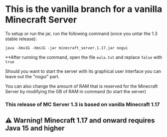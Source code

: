 # This is the vanilla branch for a vanilla Minecraft Server

To setup or run the jar, run the following command (once you untar the 1.3 stable release):

`java -Xmx1G -Xms1G -jar minecraft_server.1.17.jar nogui`

**After running the command, open the file `eula.txt` and replace `false` with `true`

Should you want to start the server with its graphical user interface you can leave out the "nogui" part.

You can also change the amount of RAM that is reserved for the Minecraft Server by modifying the GB of RAM in command (to start the server)

### This release of MC Server 1.3 is based on vanilla Minecraft 1.17
## ⚠️ Warning! Minecraft 1.17 and onward requires Java 15 and higher

